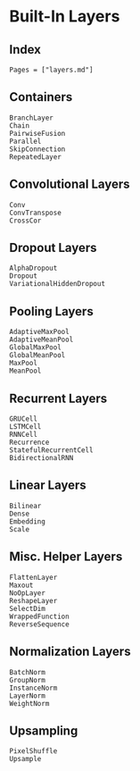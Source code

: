 # Built-In Layers

## Index

```@index
Pages = ["layers.md"]
```

## Containers

```@docs
BranchLayer
Chain
PairwiseFusion
Parallel
SkipConnection
RepeatedLayer
```

## Convolutional Layers

```@docs
Conv
ConvTranspose
CrossCor
```

## Dropout Layers

```@docs
AlphaDropout
Dropout
VariationalHiddenDropout
```

## Pooling Layers

```@docs
AdaptiveMaxPool
AdaptiveMeanPool
GlobalMaxPool
GlobalMeanPool
MaxPool
MeanPool
```

## Recurrent Layers

```@docs
GRUCell
LSTMCell
RNNCell
Recurrence
StatefulRecurrentCell
BidirectionalRNN
```

## Linear Layers

```@docs
Bilinear
Dense
Embedding
Scale
```

## Misc. Helper Layers

```@docs
FlattenLayer
Maxout
NoOpLayer
ReshapeLayer
SelectDim
WrappedFunction
ReverseSequence
```

## Normalization Layers

```@docs
BatchNorm
GroupNorm
InstanceNorm
LayerNorm
WeightNorm
```

## Upsampling

```@docs
PixelShuffle
Upsample
```
